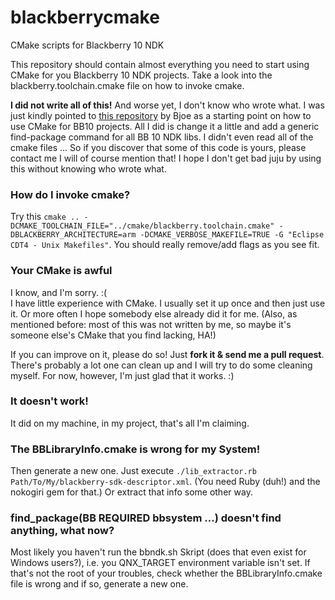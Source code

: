 blackberrycmake
===============

CMake scripts for Blackberry 10 NDK

This repository should contain almost everything you need to start using CMake for you Blackberry 10 NDK projects.
Take a look into the blackberry.toolchain.cmake file on how to invoke cmake.

**I did not write all of this!** And worse yet, I don't know who wrote what. I was just kindly pointed to [this repository](https://github.com/Bjoe/QMetaWatchProtocol) by Bjoe as a starting point on how to use CMake for BB10 projects. All I did is change it a little and add a generic find-package command for all BB 10 NDK libs. I didn't even read all of the cmake files ... So if you discover that some of this code is yours, please contact me I will of course mention that! I hope I don't get bad juju by using this without knowing who wrote what.

### How do I invoke cmake?
Try this `cmake .. -DCMAKE_TOOLCHAIN_FILE="../cmake/blackberry.toolchain.cmake" -DBLACKBERRY_ARCHITECTURE=arm -DCMAKE_VERBOSE_MAKEFILE=TRUE -G "Eclipse CDT4 - Unix Makefiles"`. You should really remove/add flags as you see fit.

### Your CMake is awful
I know, and I'm sorry. :(   
I have little experience with CMake. I usually set it up once and then just use it. Or more often I hope somebody else already did it for me. (Also, as mentioned before: most of this was not written by me, so maybe it's someone else's CMake that you find lacking, HA!)

If you can improve on it, please do so! Just **fork it & send me a pull request**. There's probably a lot one can clean up and I will try to do some cleaning myself. For now, however, I'm just glad that it works. :)

### It doesn't work!
It did on my machine, in my project, that's all I'm claiming.

### The BBLibraryInfo.cmake is wrong for my System!
Then generate a new one. Just execute `./lib_extractor.rb Path/To/My/blackberry-sdk-descriptor.xml`. (You need Ruby (duh!) and the nokogiri gem for that.) Or extract that info some other way.

### find_package(BB REQUIRED bbsystem ...) doesn't find anything, what now?
Most likely you haven't run the bbndk.sh Skript (does that even exist for Windows users?), i.e. you QNX_TARGET environment variable isn't set. If that's not the root of your troubles, check whether the BBLibraryInfo.cmake file is wrong and if so, generate a new one.
